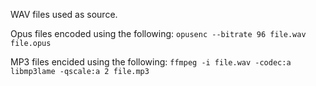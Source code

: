 WAV files used as source.

Opus files encoded using the following:
`opusenc --bitrate 96 file.wav file.opus`

MP3 files encided using the following:
`ffmpeg -i file.wav -codec:a libmp3lame -qscale:a 2 file.mp3`
